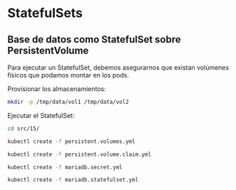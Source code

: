 # StatefulSets

## Base de datos como StatefulSet sobre PersistentVolume

Para ejecutar un StatefulSet, debemos asegurarnos que existan volúmenes físicos que podamos montar en los pods.

Provisionar los almacenamientos:

```bash
mkdir -p /tmp/data/vol1 /tmp/data/vol2
```

Ejecutar el StatefulSet:

```bash
cd src/15/

kubectl create -f persistent.volumes.yml

kubectl create -f persistent.volume.claim.yml

kubectl create -f mariadb.secret.yml

kubectl create -f mariadb.statefulset.yml
```
